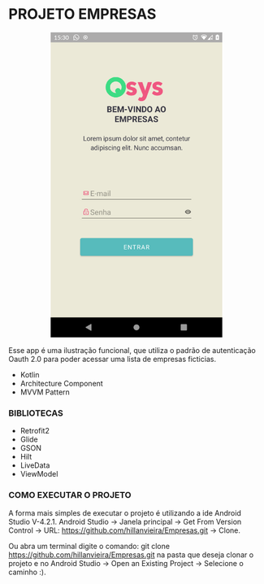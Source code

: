 # PROJETO EMPRESAS #

<p align='center'><img src="Empresas.png" alt="app screen"  height="600"/></p>

Esse app é uma ilustração funcional, que utiliza o padrão de autenticação Oauth 2.0 
para poder acessar uma lista de empresas ficticias. 

* Kotlin
* Architecture Component
* MVVM Pattern

### BIBLIOTECAS ###

* Retrofit2
* Glide
* GSON
* Hilt
* LiveData
* ViewModel

### COMO EXECUTAR O PROJETO ###

A forma mais simples de executar o projeto é utilizando a ide Android Studio V-4.2.1.
Android Studio -> Janela principal -> Get From Version Control 
-> URL: https://github.com/hillanvieira/Empresas.git -> Clone.

Ou abra um terminal digite o comando: 
git clone https://github.com/hillanvieira/Empresas.git
na pasta que deseja clonar o projeto e no Android Studio -> Open an Existing Project -> Selecione o caminho :).

